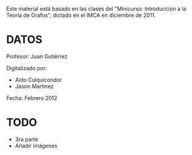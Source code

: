 Este material está basado en las clases del "Minicurso: Introducción a la Teoría de Grafos", dictado en el IMCA en diciembre de 2011.

DATOS
====
Profesor: Juan Gutiérrez

Digitalizado por:

* Aldo Culquicondor
* Jason Martínez

Fecha: Febrero 2012

TODO
====
* 3ra parte
* Añadir imágenes
